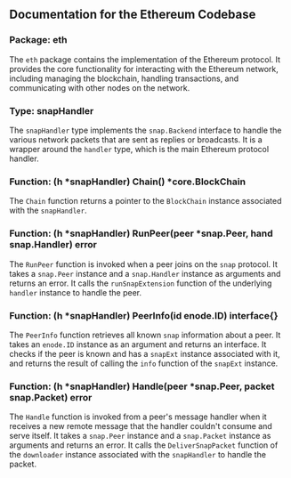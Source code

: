 ## Documentation for the Ethereum Codebase

### Package: eth

The `eth` package contains the implementation of the Ethereum protocol. It provides the core functionality for interacting with the Ethereum network, including managing the blockchain, handling transactions, and communicating with other nodes on the network.

### Type: snapHandler

The `snapHandler` type implements the `snap.Backend` interface to handle the various network packets that are sent as replies or broadcasts. It is a wrapper around the `handler` type, which is the main Ethereum protocol handler.

### Function: (h *snapHandler) Chain() *core.BlockChain

The `Chain` function returns a pointer to the `BlockChain` instance associated with the `snapHandler`.

### Function: (h *snapHandler) RunPeer(peer *snap.Peer, hand snap.Handler) error

The `RunPeer` function is invoked when a peer joins on the `snap` protocol. It takes a `snap.Peer` instance and a `snap.Handler` instance as arguments and returns an error. It calls the `runSnapExtension` function of the underlying `handler` instance to handle the peer.

### Function: (h *snapHandler) PeerInfo(id enode.ID) interface{}

The `PeerInfo` function retrieves all known `snap` information about a peer. It takes an `enode.ID` instance as an argument and returns an interface. It checks if the peer is known and has a `snapExt` instance associated with it, and returns the result of calling the `info` function of the `snapExt` instance.

### Function: (h *snapHandler) Handle(peer *snap.Peer, packet snap.Packet) error

The `Handle` function is invoked from a peer's message handler when it receives a new remote message that the handler couldn't consume and serve itself. It takes a `snap.Peer` instance and a `snap.Packet` instance as arguments and returns an error. It calls the `DeliverSnapPacket` function of the `downloader` instance associated with the `snapHandler` to handle the packet.